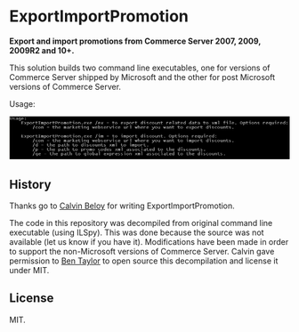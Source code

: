 ExportImportPromotion
=====================

**Export and import promotions from Commerce Server 2007, 2009, 2009R2 and 10+.**

This solution builds two command line executables, one for versions of Commerce Server shipped by Microsoft and the other for post Microsoft versions of Commerce Server.

Usage:

![Picture of ExportImportPromotion.exe usage text](usage.png)

## History

Thanks go to [Calvin Beloy](http://www.linkedin.com/in/ccbeloy) for writing ExportImportPromotion.

The code in this repository was decompiled from original command line executable (using ILSpy).  This was done because the source was not available (let us know if you have it).  Modifications have been made in order to support the non-Microsoft versions of Commerce Server.  Calvin gave permission to [Ben Taylor](https://twitter.com/bentayloruk) to open source this decompilation and license it under MIT.

## License

MIT.
